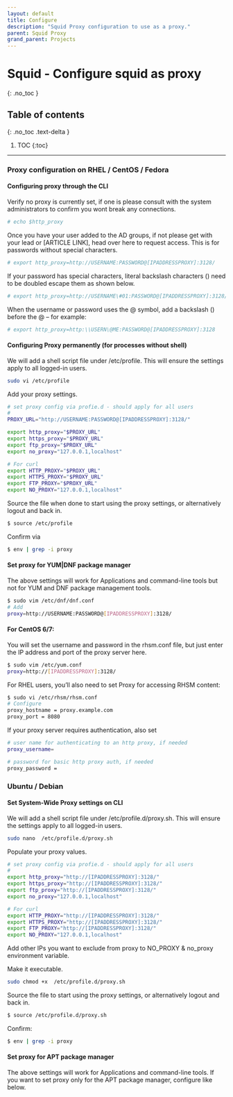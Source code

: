 ```yaml
---
layout: default
title: Configure
description: "Squid Proxy configuration to use as a proxy."
parent: Squid Proxy
grand_parent: Projects
---
```


# Squid - Configure squid as proxy
{: .no_toc }

## Table of contents
{: .no_toc .text-delta }

1. TOC
{:toc}

---

### Proxy configuration on RHEL / CentOS / Fedora


#### Configuring proxy through the CLI


Verify no proxy is currently set, if one is please consult with the system administrators to confirm you wont break any connections. 

```bash
# echo $http_proxy
```


Once you have your user added to the AD groups, if not please get with your lead or [ARTICLE LINK], head over here to request access. This is for passwords without special characters. 

```bash
# export http_proxy=http://USERNAME:PASSWORD@[IPADDRESSPROXY]:3128/
```


If your password has special characters, literal backslash characters (\) need to be doubled escape them as shown below.

```bash
# export http_proxy=http://USERNAME\#01:PASSWORD@[IPADDRESSPROXY]:3128/
```


When the username or password uses the @ symbol, add a backslash (\) before the @ – for example:

```bash
# export http_proxy=http:\\USERN\@ME:PASSWORD@[IPADDRESSPROXY]:3128
```


#### Configuring Proxy permanently (for processes without shell)


We will add a shell script file under /etc/profile. This will ensure the settings apply to all logged-in users.

```bash
sudo vi /etc/profile
```


Add your proxy settings.

```bash
# set proxy config via profie.d - should apply for all users
# 
PROXY_URL="http://USERNAME:PASSWORD@[IPADDRESSPROXY]:3128/"

export http_proxy="$PROXY_URL"
export https_proxy="$PROXY_URL"
export ftp_proxy="$PROXY_URL"
export no_proxy="127.0.0.1,localhost"

# For curl
export HTTP_PROXY="$PROXY_URL"
export HTTPS_PROXY="$PROXY_URL"
export FTP_PROXY="$PROXY_URL"
export NO_PROXY="127.0.0.1,localhost"
```


Source the file when done to start using the proxy settings, or alternatively logout and back in.

```bash
$ source /etc/profile
```


Confirm via

```bash
$ env | grep -i proxy
```



#### Set proxy for YUM|DNF package manager


The above settings will work for Applications and command-line tools but not for YUM and DNF package management tools.

```bash
$ sudo vim /etc/dnf/dnf.conf
# Add
proxy=http://USERNAME:PASSWORD@[IPADDRESSPROXY]:3128/

```



#### For CentOS 6/7:

You will set the username and password in the rhsm.conf file, but just enter the IP address and port of the proxy server here. 

```bash
$ sudo vim /etc/yum.conf
proxy=http://[IPADDRESSPROXY]:3128/
```

For RHEL users, you’ll also need to set Proxy for accessing RHSM content:

```bash
$ sudo vi /etc/rhsm/rhsm.conf
# Configure
proxy_hostname = proxy.example.com
proxy_port = 8080
```

If your proxy server requires authentication, also set

```bash
# user name for authenticating to an http proxy, if needed
proxy_username=

# password for basic http proxy auth, if needed
proxy_password =
```



### Ubuntu / Debian

#### Set System-Wide Proxy settings on CLI


We will add a shell script file under /etc/profile.d/proxy.sh. This will ensure the settings apply to all logged-in users.


```bash
sudo nano  /etc/profile.d/proxy.sh
```

Populate your proxy values.

```bash
# set proxy config via profie.d - should apply for all users
# 
export http_proxy="http://[IPADDRESSPROXY]:3128/"
export https_proxy="http://[IPADDRESSPROXY]:3128/"
export ftp_proxy="http://[IPADDRESSPROXY]:3128/"
export no_proxy="127.0.0.1,localhost"

# For curl
export HTTP_PROXY="http://[IPADDRESSPROXY]:3128/"
export HTTPS_PROXY="http://[IPADDRESSPROXY]:3128/"
export FTP_PROXY="http://[IPADDRESSPROXY]:3128/"
export NO_PROXY="127.0.0.1,localhost"
```


Add other IPs you want to exclude from proxy to NO_PROXY & no_proxy environment variable.

Make it executable.

```bash
sudo chmod +x  /etc/profile.d/proxy.sh
```


Source the file to start using the proxy settings, or alternatively logout and back in.

```bash
$ source /etc/profile.d/proxy.sh
```

Confirm:

```bash
$ env | grep -i proxy
```

#### Set proxy for APT package manager


The above settings will work for Applications and command-line tools. If you want to set proxy only for the APT package manager, configure like below.

```bash

```